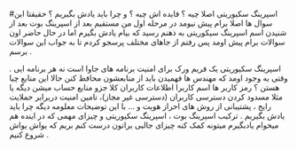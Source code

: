 #اسپرینگ سکیوریتی اصلا چیه ؟ فایده اش چیه ؟ و چرا باید یادش بگیریم ؟ 
حقیقتا این سوال ها اصلا برام پیش نیومد در مرحله اول من مستقیم بعد از اسپرینگ بوت بعد از شنیدن اسم اسپرینگ سیکوریتی به ذهنم رسید که بیام یادش بگیرم اما در حال حاضر اون سوالات برام پیش اومد پس رفتم از جاهای مختلف پرسجو کردم تا به جواب این سوالات برسم .


اسپرینگ سکیوریتی یک فریم ورک برای امنیت برنامه های جاوا است نه هر برنامه ایی . 
وقتی به وجود اومد که مهندس ها فهمیدن باید از منابعشون محافظ کنن حالا این منابع چیا هستن ؟
رمز کاربر ها اسم کاربرا اطلاعات کاربران کلا جزو منابع حساب میشن دیگه یا مثلا مسدود کردن دسترسی کاربران (دسترسی غیر مجاز)، تامین امنیت دربرابر حملایت رایج ، پشتیبانی از روش های احراز هویت و ... 
با این توضیحات معلومه دیگه چرا باید یادش بگیریم . 
ترکیب اسپرینگ بوت ، اسپرینگ سکیوریتی و چیزای مهمی که در اینده هم میخوام یادبگیرم میتونه کمک کنه چیزای جالبی براتون درست کنم بریم که یواش یواش شروع کنیم .
